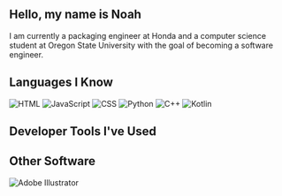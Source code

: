 ## Hello, my name is Noah

I am currently a packaging engineer at Honda and a computer science student at Oregon State University with the goal of becoming a software engineer.

## Languages I Know

<img alt="HTML" src="https://img.shields.io/badge/HTML-gray?logo=html5">
<img alt="JavaScript" src="https://img.shields.io/badge/JavaScript-gray?logo=javascript">
<img alt="CSS" src="https://img.shields.io/badge/CSS-gray?logo=css3">
<img alt="Python" src="https://img.shields.io/badge/Python-gray?logo=python">
<img alt="C++" src="https://img.shields.io/badge/C++-gray?logo=cplusplus">
<img alt="Kotlin" src="https://img.shields.io/badge/Kotlin-gray?logo=kotlin">

## Developer Tools I've Used

## Other Software

<img alt="Adobe Illustrator" src="https://img.shields.io/badge/Adobe_Illustrator-gray?logo=adobeillustrator">

<!--
**nohabean/nohabean** is a ✨ _special_ ✨ repository because its `README.md` (this file) appears on your GitHub profile.

Here are some ideas to get you started:

- 🔭 I’m currently working on ...
- 🌱 I’m currently learning ...
- 👯 I’m looking to collaborate on ...
- 🤔 I’m looking for help with ...
- 💬 Ask me about ...
- 📫 How to reach me: ...
- 😄 Pronouns: ...
- ⚡ Fun fact: ...
-->

